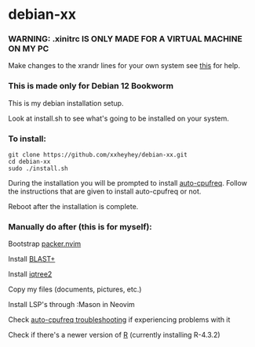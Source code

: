 # debian-xx
### WARNING: .xinitrc IS ONLY MADE FOR A VIRTUAL MACHINE ON MY PC
Make changes to the xrandr lines for your own system see [this](https://askubuntu.com/questions/377937/how-do-i-set-a-custom-resolution) for help.

### This is made only for Debian 12 Bookworm
This is my debian installation setup.

Look at install.sh to see what's going to be installed on your system.

### To install:
```
git clone https://github.com/xxheyhey/debian-xx.git
cd debian-xx
sudo ./install.sh
```
During the installation you will be prompted to install [auto-cpufreq](https://github.com/AdnanHodzic/auto-cpufreq). Follow the instructions that are given to install auto-cpufreq or not.

Reboot after the installation is complete.

### Manually do after (this is for myself):
Bootstrap [packer.nvim](https://github.com/wbthomason/packer.nvim#bootstrapping)

Install [BLAST+](https://ftp.ncbi.nlm.nih.gov/blast/executables/LATEST/)

Install [iqtree2](https://github.com/iqtree/iqtree2/blob/master/README.md)

Copy my files (documents, pictures, etc.)

Install LSP's through :Mason in Neovim

Check [auto-cpufreq troubleshooting](https://github.com/AdnanHodzic/auto-cpufreq#troubleshooting) if experiencing problems with it

Check if there's a newer version of [R](https://cloud.r-project.org/src/base/R-4/) (currently installing R-4.3.2)
